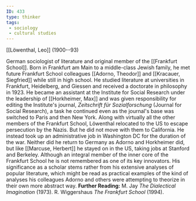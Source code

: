 ```yaml
---
ID: 433
type: thinker
tags: 
 - sociology
 - cultural studies
---
```


[[Löwenthal, Leo]] 
(1900--93)


German sociologist of literature and original member of the [[Frankfurt School]]. Born in Frankfurt am
Main to a middle-class Jewish family, he met future Frankfurt School
colleagues [[Adorno, Theodor]]
and [[Kracauer, Siegfried]]
while still in high school. He studied literature at universities in
Frankfurt, Heidelberg, and Giessen and received a doctorate in
philosophy in 1923. He became an assistant at the Institute for Social
Research under the leadership of [[Horkheimer, Max]] and was given
responsibility for editing the Institute's journal, *Zeitschrift für
Sozialforschung* (Journal for Social Research), a task he continued even
as the journal's base was switched to Paris and then New York. Along
with virtually all the other members of the Frankfurt School, Löwenthal
relocated to the US to escape persecution by the Nazis. But he did not
move with them to California. He instead took up an administrative job
in Washington DC for the duration of the war. Neither did he return to
Germany as Adorno and Horkheimer did, but like [[Marcuse, Herbert]] he stayed on in
the US, taking jobs at Stanford and Berkeley. Although an integral
member of the inner core of the Frankfurt School he is not remembered as
one of its key innovators. His significance as a scholar stems rather
from his extensive analyses of popular literature, which might be read
as practical examples of the kind of analyses his colleagues Adorno and
others were attempting to theorize in their own more abstract way.
**Further Reading:** M. Jay *The Dialectical Imagination* (1973).
R. Wiggershaus *The Frankfurt School* (1994).
